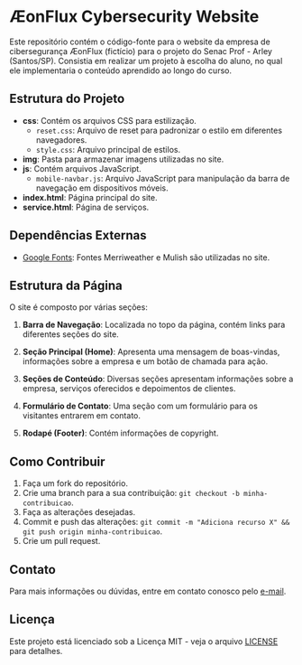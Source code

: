# ÆonFlux Cybersecurity Website

Este repositório contém o código-fonte para o website da empresa de cibersegurança ÆonFlux (fictício) para o projeto do Senac Prof - Arley (Santos/SP).
Consistia em realizar um projeto à escolha do aluno, no qual ele implementaria o conteúdo aprendido ao longo do curso.

## Estrutura do Projeto

- **css**: Contém os arquivos CSS para estilização.
  - `reset.css`: Arquivo de reset para padronizar o estilo em diferentes navegadores.
  - `style.css`: Arquivo principal de estilos.
- **img**: Pasta para armazenar imagens utilizadas no site.
- **js**: Contém arquivos JavaScript.
  - `mobile-navbar.js`: Arquivo JavaScript para manipulação da barra de navegação em dispositivos móveis.
- **index.html**: Página principal do site.
- **service.html**: Página de serviços.

## Dependências Externas

- [Google Fonts](https://fonts.google.com): Fontes Merriweather e Mulish são utilizadas no site.

## Estrutura da Página

O site é composto por várias seções:

1. **Barra de Navegação**: Localizada no topo da página, contém links para diferentes seções do site.

2. **Seção Principal (Home)**: Apresenta uma mensagem de boas-vindas, informações sobre a empresa e um botão de chamada para ação.

3. **Seções de Conteúdo**: Diversas seções apresentam informações sobre a empresa, serviços oferecidos e depoimentos de clientes.

4. **Formulário de Contato**: Uma seção com um formulário para os visitantes entrarem em contato.

5. **Rodapé (Footer)**: Contém informações de copyright.

## Como Contribuir

1. Faça um fork do repositório.
2. Crie uma branch para a sua contribuição: `git checkout -b minha-contribuicao`.
3. Faça as alterações desejadas.
4. Commit e push das alterações: `git commit -m "Adiciona recurso X" && git push origin minha-contribuicao`.
5. Crie um pull request.

## Contato

Para mais informações ou dúvidas, entre em contato conosco pelo [e-mail](mailto:edeer.sant@gmail.com).

## Licença

Este projeto está licenciado sob a Licença MIT - veja o arquivo [LICENSE](LICENSE) para detalhes.
